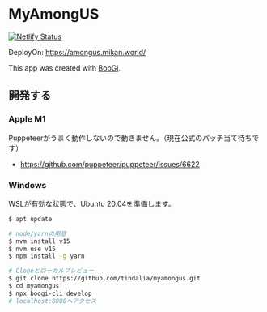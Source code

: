 # MyAmongUS
[![Netlify Status](https://api.netlify.com/api/v1/badges/2a044ca4-ff6a-4ace-837b-b4b6f2dd46c9/deploy-status)](https://app.netlify.com/sites/amongus-mikan/deploys)

DeployOn: https://amongus.mikan.world/

This app was created with [BooGi](https://boogi.netlify.app).

## 開発する

### Apple M1

Puppeteerがうまく動作しないので動きません。（現在公式のパッチ当て待ちです）
- https://github.com/puppeteer/puppeteer/issues/6622


### Windows

WSLが有効な状態で、Ubuntu 20.04を準備します。

```sh
$ apt update 

# node/yarnの用意
$ nvm install v15
$ nvm use v15
$ npm install -g yarn

# Cloneとローカルプレビュー
$ git clone https://github.com/tindalia/myamongus.git
$ cd myamongus
$ npx boogi-cli develop　
# localhost:8000へアクセス

```